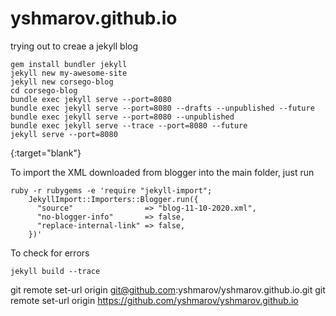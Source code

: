 # yshmarov.github.io
trying out to creae a jekyll blog
```
gem install bundler jekyll
jekyll new my-awesome-site
jekyll new corsego-blog
cd corsego-blog
bundle exec jekyll serve --port=8080
bundle exec jekyll serve --port=8080 --drafts --unpublished --future
bundle exec jekyll serve --port=8080 --unpublished
bundle exec jekyll serve --trace --port=8080 --future
jekyll serve --port=8080
```

{:target="blank"}

To import the XML downloaded from blogger into the main folder, just run

```
ruby -r rubygems -e 'require "jekyll-import";
    JekyllImport::Importers::Blogger.run({
      "source"                => "blog-11-10-2020.xml",
      "no-blogger-info"       => false,
      "replace-internal-link" => false,
    })'
```

To check for errors
```
jekyll build --trace
```

git remote set-url origin git@github.com:yshmarov/yshmarov.github.io.git
git remote set-url origin https://github.com/yshmarov/yshmarov.github.io

